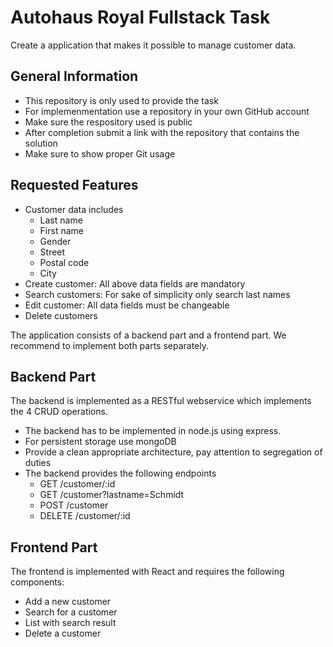 # Autohaus Royal Fullstack Task

Create a application that makes it possible to manage customer data. 

## General Information

- This repository is only used to provide the task
- For implemenmentation use a repository in your own GitHub account
- Make sure the respository used is public
- After completion submit a link with the repository that contains the solution
- Make sure to show proper Git usage 

## Requested Features

- Customer data includes
  - Last name
  -	First name
  -	Gender
  -	Street
  -	Postal code
  -	City
- Create customer:    All above data fields are mandatory
- Search customers:  For sake of simplicity only search last names
- Edit customer:         All data fields must be changeable
- Delete customers

The application consists of a backend part and a frontend part. We recommend to implement both parts separately.

## Backend Part

The backend is implemented as a RESTful webservice which implements the 4 CRUD operations.

-	The backend has to be implemented in node.js using express.
-	For persistent storage use  mongoDB 
-	Provide a clean appropriate architecture, pay attention to segregation of duties 
- The backend provides the following endpoints
  -  GET /customer/:id	
  -  GET /customer?lastname=Schmidt
  -  POST /customer
  -  DELETE /customer/:id

## Frontend Part

The frontend is implemented with React and requires the following components:

- Add a new customer
- Search for a customer
- List with search result
- Delete a customer

